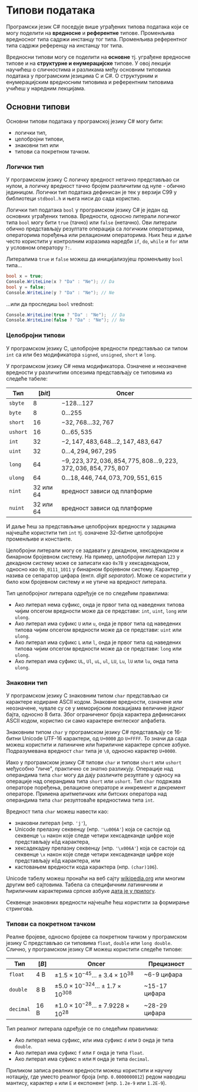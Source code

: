 # Типови података

Програмски језик C# поседује више уграђених типова података који се могу
поделити на **вредносне** и **референтне** типове. Променљива вредносног типа
садржи инстанцу тог типа. Променљива референтног типа садржи референцу на
инстанцу тог типа.

Вредносни типови могу се поделити на **основне** тј. уграђене вредносне типове
и на **структурне и енумерацијске** типове. У овој лекцији научићеш о
сличностима и разликама међу основним типовима података у програмским језицима
C и C#. О структурним и енумерацијским вредносним типовима и референтним
типовима учићеш у наредним лекцијама.

## Основни типови

Основни типови података у програмској језику C# могу бити:

* логички тип,
* целобројни типови,
* знаковни тип или
* типови са покретном тачком.

### Логички тип

У програмском језику C логичку вредност нетачно представљао си нулом, а логичку
вредност тачно бројем различитим од нуле - обично јединицом. Логички тип
података дефинисан је тек у верзији C99 у библиотеци `stdbool.h` и њега ниси до
сада користио.

Логички тип података `bool` у програмском језику C# је један од основних
уграђених типова. Вредности, односно литерали логичког типа `bool` могу бити
`true` (тачно) или `false` (нетачно). Ови литерали обично представљају
резултате операција са логичким операторима, операторима поређења или
релационим операторима. Њих ћеш и даље често користити у контролним изразима
наредби `if`, `do`, `while` и `for` или у условном оператору `?:`.

Литералима `true` и `false` можеш да иницијализујеш променљиву `bool` типа...

```cs
bool x = true;
Console.WriteLine(x ? "Da" : "Ne"); // Da
bool y = false;
Console.WriteLine(y ? "Da" : "Ne"); // Ne
```

...или да проследиш `bool` vrednost:

```cs
Console.WriteLine(true ? "Da" : "Ne");  // Da
Console.WriteLine(false ? "Da" : "Ne"); // Ne
```

### Целобројни типови

У програмском језику C, целобројне вредности представљао си типом `int` са или
без модификатора `signed`, `unsigned`, `short` и `long`.

У програмском језику C# нема модификатора. Означене и неозначене вредности у
различитим опсезима представљају се типовима из следеће табеле:

| Тип      | $[bit]$   | Опсег                                                        |
|----------|-----------|--------------------------------------------------------------|
| `sbyte`  | 8         | $-128\ldots 127$                                             |
| `byte`   | 8         | $0\ldots 255$                                                |
| `short`  | 16        | $-32,768\ldots 32,767$                                       |
| `ushort` | 16        | $0\ldots 65,535$                                             |
| `int`    | 32        | $-2,147,483,648\ldots 2,147,483,647$                         |
| `uint`   | 32        | $0\ldots 4,294,967,295$                                      |
| `long`   | 64        | $-9,223,372,036,854,775,808\ldots 9,223,372,036,854,775,807$ |
| `ulong`  | 64        | $0\ldots 18,446,744,073,709,551,615$                         |
| `nint`   | 32 или 64 | вредност зависи од платформе                                 |
| `nuint`  | 32 или 64 | вредност зависи од платформе                                 |

И даље ћеш за представљање целобројних вредности у задацима најчешће користити
тип `int` тј. означене 32-битне целобројне променљиве и константе.

Целобројни литерали могу се задавати у декадном, хексадекадном и бинарном
бројевном систему. На пример, целобројни литерал `123` у декадном систему може
се записати као `0x7B` у хексадекадном, односно као  `0b_0111_1011` у бинарном
бројевном систему. Карактер `_` назива се сепаратор цифара (енгл.
*digit separator*). Може се користити у било ком бројевном систему и не утиче
на вредност литерала.

Тип целобројног литерала одређује се по следећим правилима:

* Ако литерал нема суфикс, онда је првог типа од наведених типова чијим опсегом
вредности може да се представи: `int`, `uint`, `long` или `ulong`.
* Ако литерал има суфикс `U` или `u`, онда је првог типа од наведених типова
чијим опсегом вредности може да се представи: `uint` или `ulong`.
* Ако литерал има суфикс `L` или `l`, онда је првог типа од наведених типова
чијим опсегом вредности може да се представи: `long` или `ulong`.
* Ако литерал има суфикс `UL`, `Ul`, `uL`, `ul`, `LU`, `Lu`, `lU` или `lu`,
онда типа `ulong`.

### Знаковни тип

У програмском језику C знаковним типом `char` представљао си карактере кодиране
ASCII кодом. Знаковне вредности, означене или неозначене, чувале су се у
меморијским локацијама величине једног бајта, односно 8 бита. Због ограниченог
броја карактера дефинисаних ASCII кодом, користио си само карактере енглеског
алфабета.

Знаковним типом `char` у програмском језику C# представљају се 16-битни Unicode
UTF-16 карактери, од `U+0000` до `U+FFFF`. То значи да сада можеш користити и
латиничне или ћириличне карактере српске азбуке. Подразумевана вредност `char`
типа је `\0`, односно карактер `U+0000`.

Иако у програмском језику C# типови `char` и типови `short` или `ushort`
међусобно "личе", практично се знатно разликују. Операције над операндима типа
`char` могу да дају различите резултате у односу на операције над операндима
типа `short` или `ushort`. Тип `char` подржава операторе поређења, релационе
операторе и инкремент и декремент операторе. Примена аритметичких или битских
оператора над операндима типа `char` резултоваће вредностима типа `int`.

Вредност типа `char` можеш навести као:

* знаковни литерал (нпр. `'j'`),
* Unicode прелазну секвенцу (нпр. `'\u006A'`) која се састоји од секвенце `\u`
након које следе четири хексадеканде цифре које представљају кôд карактера,
* хексадекадну прелазну секвенцу (нпр. `'\x006A'`) која се састоји од секвенце
`\x` након које следе четири хексадеканде цифре које представљају кôд
карактера, или
* кастовањем вредности кода карактера (нпр. `(char)106`).

Unicode табелу можеш пронаћи на веб сајту
[wikipedia.org](https://en.wikipedia.org/wiki/List_of_Unicode_characters)
или многим другим веб сајтовима. Табела са специфичним латиничним и ћириличним
карактерима српске азбуке
[дата је у прилогу](../7_dodaci/unicode_karakteri.md).

Секвенце знаковних вредности најчешће ћеш користити за формирање стрингова.

### Типови са покретном тачком

Реалне бројеве, односно бројеве са покретном тачком у програмском језику C
представљао си типовима `float`, `double` или `long double`. Слично, у
програмском језику C# можеш користити следеће типове:

| Тип       | $[B]$ | Опсег                                               | Прецизност    |
|-----------|-------|-----------------------------------------------------|---------------|
| `float`   | 4 B   | $±1.5\times{10^{−45}}\ldots ±3.4\times{10^{38}}$    | ~6-9 цифара   |
| `double`  | 8 B   | $±5.0\times{10^{−324}}\ldots ±1.7\times{10^{308}}$  | ~15-17 цифара |
| `decimal` | 16 B  | $±1.0\times{10^{-28}}\ldots ±7.9228\times{10^{28}}$ | ~28-29 цифара |

Тип реалног литерала одређује се по следећим правилима:

* Ако литерал нема суфикс, или има суфикс `d` или `D` онда је типа `double`.
* Ако литерал има суфикс `f` или `F` онда је типа `float`.
* Ако литерал има суфикс `m` или `M` онда је типа `decimal`.

Приликом записа реалних вредности можеш користити и научну нотацију, где уместо
реалног броја (нпр. `0.0000000012`) редом наводиш мантису, карактер `е` или `E`
и експонент (нпр. `1.2e-9` или `1.2E-9`).
